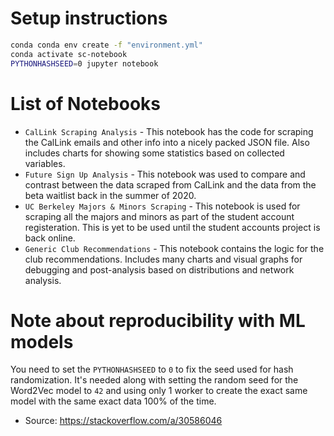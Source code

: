 # Setup instructions

```bash
conda conda env create -f "environment.yml"
conda activate sc-notebook
PYTHONHASHSEED=0 jupyter notebook
```

# List of Notebooks
* `CalLink Scraping Analysis` - This notebook has the code for scraping the CalLink emails and other info into a nicely packed JSON file. Also includes charts for showing some statistics based on collected variables.
* `Future Sign Up Analysis` - This notebook was used to compare and contrast between the data scraped from CalLink and the data from the beta waitlist back in the summer of 2020.
* `UC Berkeley Majors & Minors Scraping` - This notebook is used for scraping all the majors and minors as part of the student account registeration. This is yet to be used until the student accounts project is back online.
* `Generic Club Recommendations` - This notebook contains the logic for the club recommendations. Includes many charts and visual graphs for debugging and post-analysis based on distributions and network analysis.


# Note about reproducibility with ML models
 You need to set the `PYTHONHASHSEED` to `0` to fix the seed used for hash randomization. It's needed along with setting the random seed for the Word2Vec model to `42` and using only 1 worker to create the exact same model with the same exact data 100% of the time.

* Source: https://stackoverflow.com/a/30586046
